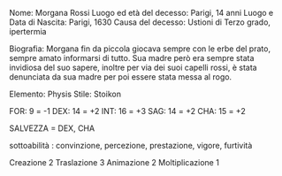 Nome: Morgana Rossi
Luogo ed età del decesso: Parigi, 14 anni
Luogo e Data di Nascita: Parigi, 1630
Causa del decesso: Ustioni di Terzo grado, ipertermia

Biografia: Morgana fin da piccola giocava sempre con le erbe del prato, sempre amato informarsi di tutto. Sua madre però era sempre stata invidiosa del suo sapere, inoltre per via dei suoi capelli rossi, è stata denunciata da sua madre per poi essere stata messa al rogo. 


Elemento: Physis
Stile: Stoikon


FOR: 9 = -1
DEX: 14 = +2
INT: 16 = +3
SAG: 14 = +2
CHA: 15 = +2


SALVEZZA = DEX, CHA


sottoabilità : convinzione, percezione, prestazione, vigore, furtività

Creazione 2
Traslazione 3
Animazione 2
Moltiplicazione 1